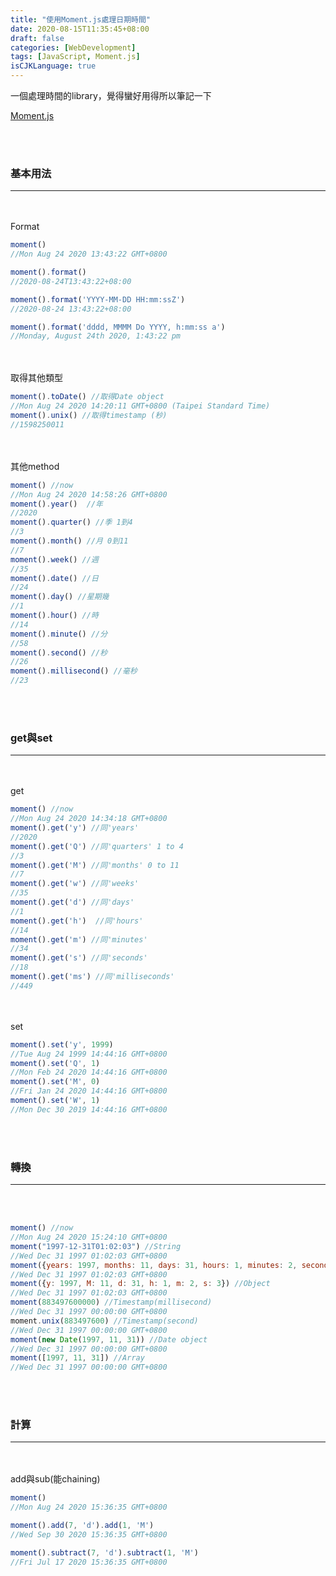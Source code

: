 ```yaml
---
title: "使用Moment.js處理日期時間"
date: 2020-08-15T11:35:45+08:00
draft: false
categories: [WebDevelopment]
tags: [JavaScript, Moment.js]
isCJKLanguage: true
---
```

一個處理時間的library，覺得蠻好用得所以筆記一下

<!--more-->
[Moment.js](https://momentjs.com/)
  
<br></br>
<h3>基本用法</h3>

---
<br></br>
Format
```js
moment()
//Mon Aug 24 2020 13:43:22 GMT+0800

moment().format()
//2020-08-24T13:43:22+08:00

moment().format('YYYY-MM-DD HH:mm:ssZ')
//2020-08-24 13:43:22+08:00

moment().format('dddd, MMMM Do YYYY, h:mm:ss a')
//Monday, August 24th 2020, 1:43:22 pm
```
<br></br>
取得其他類型
```js
moment().toDate() //取得Date object
//Mon Aug 24 2020 14:20:11 GMT+0800 (Taipei Standard Time)
moment().unix() //取得timestamp (秒)
//1598250011 
```
<br></br>
其他method
```js
moment() //now
//Mon Aug 24 2020 14:58:26 GMT+0800
moment().year()  //年
//2020
moment().quarter() //季 1到4
//3
moment().month() //月 0到11
//7
moment().week() //週
//35
moment().date() //日
//24
moment().day() //星期幾
//1
moment().hour() //時
//14
moment().minute() //分
//58
moment().second() //秒
//26
moment().millisecond() //毫秒
//23
```
  
<br></br>
<h3>get與set</h3>

---
<br></br>
get
```js
moment() //now
//Mon Aug 24 2020 14:34:18 GMT+0800
moment().get('y') //同'years'
//2020
moment().get('Q') //同'quarters' 1 to 4
//3
moment().get('M') //同'months' 0 to 11
//7
moment().get('w') //同'weeks'
//35
moment().get('d') //同'days'
//1
moment().get('h')  //同'hours'
//14
moment().get('m') //同'minutes'
//34
moment().get('s') //同'seconds'
//18
moment().get('ms') //同'milliseconds'
//449
```
<br></br>
set
```js
moment().set('y', 1999)
//Tue Aug 24 1999 14:44:16 GMT+0800
moment().set('Q', 1)
//Mon Feb 24 2020 14:44:16 GMT+0800
moment().set('M', 0)
//Fri Jan 24 2020 14:44:16 GMT+0800
moment().set('W', 1)
//Mon Dec 30 2019 14:44:16 GMT+0800
```
  

<br></br>
<h3>轉換</h3>

---
<br></br>
```js
moment() //now
//Mon Aug 24 2020 15:24:10 GMT+0800
moment("1997-12-31T01:02:03") //String
//Wed Dec 31 1997 01:02:03 GMT+0800
moment({years: 1997, months: 11, days: 31, hours: 1, minutes: 2, seconds: 3}) //Object
//Wed Dec 31 1997 01:02:03 GMT+0800
moment({y: 1997, M: 11, d: 31, h: 1, m: 2, s: 3}) //Object
//Wed Dec 31 1997 01:02:03 GMT+0800
moment(883497600000) //Timestamp(millisecond)
//Wed Dec 31 1997 00:00:00 GMT+0800
moment.unix(883497600) //Timestamp(second)
//Wed Dec 31 1997 00:00:00 GMT+0800
moment(new Date(1997, 11, 31)) //Date object
//Wed Dec 31 1997 00:00:00 GMT+0800
moment([1997, 11, 31]) //Array
//Wed Dec 31 1997 00:00:00 GMT+0800
```
<br></br>
<h3>計算</h3>

---
<br></br>
add與sub(能chaining)
```js
moment()
//Mon Aug 24 2020 15:36:35 GMT+0800

moment().add(7, 'd').add(1, 'M')
//Wed Sep 30 2020 15:36:35 GMT+0800

moment().subtract(7, 'd').subtract(1, 'M')
//Fri Jul 17 2020 15:36:35 GMT+0800
```